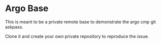 # Argo Base

This is meant to be a private remote base to demonstrate the argo cmp git askpass.

Clone it and create your own private repository to reproduce the issue.
